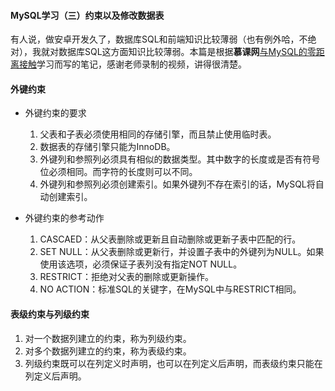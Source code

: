 #### MySQL学习（三）约束以及修改数据表

有人说，做安卓开发久了，数据库SQL和前端知识比较薄弱（也有例外哈，不绝对），我就对数据库SQL这方面知识比较薄弱。本篇是根据**慕课网**[与MySQL的零距离接触](https://www.imooc.com/learn/122)学习而写的笔记，感谢老师录制的视频，讲得很清楚。

#### 外键约束

- 外键约束的要求

	1. 父表和子表必须使用相同的存储引擎，而且禁止使用临时表。
	2. 数据表的存储引擎只能为InnoDB。
	3. 外键列和参照列必须具有相似的数据类型。其中数字的长度或是否有符号位必须相同。而字符的长度则可以不同。
	4. 外键列和参照列必须创建索引。如果外键列不存在索引的话，MySQL将自动创建索引。

- 外键约束的参考动作

	1. CASCAED：从父表删除或更新且自动删除或更新子表中匹配的行。
	2. SET NULL：从父表删除或更新行，并设置子表中的外键列为NULL。如果使用该选项，必须保证子表列没有指定NOT NULL。
	3. RESTRICT：拒绝对父表的删除或更新操作。
	4. NO ACTION：标准SQL的关键字，在MySQL中与RESTRICT相同。

#### 表级约束与列级约束

1. 对一个数据列建立的约束，称为列级约束。
2. 对多个数据列建立的约束，称为表级约束。
3. 列级约束既可以在列定义时声明，也可以在列定义后声明，而表级约束只能在列定义后声明。